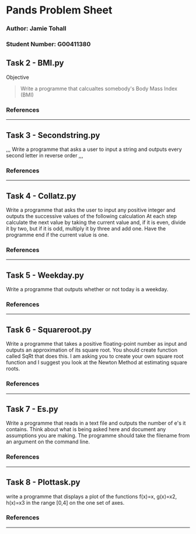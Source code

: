 # **Pands Problem Sheet**



### Author: Jamie Tohall
### Student Number: G00411380


## Task 2 - BMI.py

Objective
> Write a programme that calcualtes somebody's Body Mass Index (BMI)

### References
__________________________________________________________________________________________________________________________________________________________

## Task 3 - Secondstring.py

,,,
Write a programme that asks a user to input a string and outputs every second letter in reverse order
,,,
### References

__________________________________________________________________________________________________________________________________________________________

## Task 4 - Collatz.py

Write a programme that asks the user to input any positive integer and outputs the successive values of the following calculation
At each step calculate the next value by taking the current value and, if it is even, divide it by two, but if it is odd, multiply it by three and add one.
Have the programme end if the current value is one.

### References

__________________________________________________________________________________________________________________________________________________________

## Task 5 - Weekday.py

Write a programme that outputs whether or not today is a weekday. 

### References

__________________________________________________________________________________________________________________________________________________________

## Task 6 - Squareroot.py

Write a programme that takes a positive floating-point number as input and outputs an approximation of its square root. You should create function called SqRt 
that does this. I am asking you to create your own square root function and I suggest you look at the Newton Method at estimating square roots.

### References

__________________________________________________________________________________________________________________________________________________________

## Task 7 - Es.py

Write a programme that reads in a text file and outputs the number of e's it contains. Think about what is being asked here and document any assumptions you are making.
The programme should take the filename from an argument on the command line. 

### References

__________________________________________________________________________________________________________________________________________________________

## Task 8 - Plottask.py

write a programme that displays a plot of the functions f(x)=x, g(x)=x2, h(x)=x3 in the range [0,4] on the one set of axes. 

### References

__________________________________________________________________________________________________________________________________________________________
